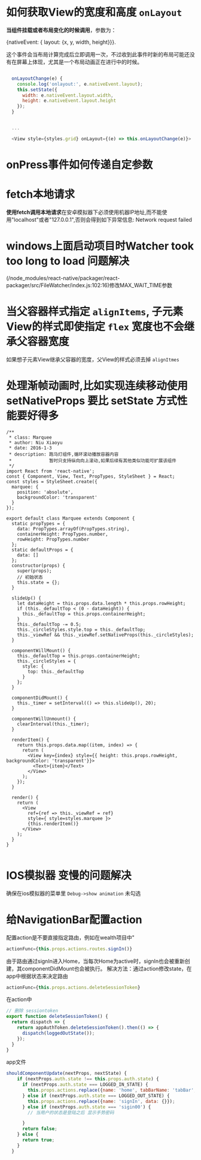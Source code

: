 # 如何获取View的宽度和高度 `onLayout`

**当组件挂载或者布局变化的时候调用**，参数为：

{nativeEvent: { layout: {x, y, width, height}}}.

这个事件会当布局计算完成后立即调用一次，不过收到此事件时新的布局可能还没有在屏幕上体现，尤其是一个布局动画正在进行中的时候。

```js

  onLayoutChange(e) {
    console.log('onlayout:', e.nativeEvent.layout);
    this.setState({
      width: e.nativeEvent.layout.width,
      height: e.nativeEvent.layout.height
    });
  }


  ...

  <View style={styles.grid} onLayout={(e) => this.onLayoutChange(e)}>

```

# onPress事件如何传递自定参数


# fetch本地请求
**使用fetch调用本地请求**在安卓模拟器下必须使用机器IP地址,而不能使用"localhost"或者"127.0.0.1",否则会得到如下异常信息:
Network request failed

# windows上面启动项目时Watcher took too long to load  问题解决
(/node_modules/react-native/packager/react-packager/src/FileWatcher/index.js:102:16)修改MAX_WAIT_TIME参数

# 当父容器样式指定 `alignItems`, 子元素View的样式即使指定 `flex` 宽度也不会继承父容器宽度
如果想子元素View继承父容器的宽度，父View的样式必须去掉 `alignItmes`

# 处理渐帧动画时,比如实现连续移动使用 setNativeProps 要比 setState 方式性能要好得多

```
/**
 * class: Marquee
 * author: Niu Xiaoyu
 * date: 2016-1-3
 * description: 跑马灯组件,循环滚动播放容器内容
 *              暂时只支持纵向向上滚动,如果后续有其他类似功能可扩展该组件
 */
import React from 'react-native';
const { Component, View, Text, PropTypes, StyleSheet } = React;
const styles = StyleSheet.create({
  marquee: {
    position: 'absolute',
    backgroundColor: 'transparent'
  }
});

export default class Marquee extends Component {
  static propTypes = {
    data: PropTypes.arrayOf(PropTypes.string),
    containerHeight: PropTypes.number,
    rowHeight: PropTypes.number
  };
  static defaultProps = {
    data: []
  };
  constructor(props) {
    super(props);
    // 初始状态
    this.state = {};
  }

  slideUp() {
    let dataHeight = this.props.data.length * this.props.rowHeight;
    if (this._defaultTop < (0 - dataHeight)) {
      this._defaultTop = this.props.containerHeight;
    }
    this._defaultTop -= 0.5;
    this._circleStyles.style.top = this._defaultTop;
    this._viewRef && this._viewRef.setNativeProps(this._circleStyles);
  }

  componentWillMount() {
    this._defaultTop = this.props.containerHeight;
    this._circleStyles = {
      style: {
        top: this._defaultTop
      }
    };
  }
  
  componentDidMount() {
    this._timer = setInterval(() => this.slideUp(), 20);
  }

  componentWillUnmount() {
    clearInterval(this._timer);
  }

  renderItem() {
    return this.props.data.map((item, index) => {
      return (
        <View key={index} style={{ height: this.props.rowHeight, backgroundColor: 'transparent'}}>
          <Text>{item}</Text>
        </View>
      );
    });
  }

  render() {
    return (
      <View
        ref={ref => this._viewRef = ref}
        style={ style=styles.marquee }>
        {this.renderItem()}
      </View>
    );
  }
}


```

# IOS模拟器 变慢的问题解决

确保在ios模拟器的菜单里 `Debug->show animation` 未勾选

# 给NavigationBar配置action
配置action是不要直接指定路由，例如在wealth项目中"
```js
actionFunc={this.props.actions.routes.signIn()}
```
由于路由通过signIn进入Home，当每次Home为active时，signIn也会被重新创建，其componentDidMount也会被执行。
解决方法：通过action修改state，在app中根据状态来决定路由
```js
actionFunc={this.props.actions.deleteSessionToken}
```
在action中
```js
// 删除 sessiontoken
export function deleteSessionToken() {
  return dispatch => {
    return appAuthToken.deleteSessionToken().then(() => {
      dispatch(loggedOutState());
    });
  }
}
```
app文件
```js
shouldComponentUpdate(nextProps, nextState) {
    if (nextProps.auth.state !== this.props.auth.state) {
      if (nextProps.auth.state === LOGGED_IN_STATE) {
        this.props.actions.replace({name: 'home', tabBarName: 'tabBar', data: {}});
      } else if (nextProps.auth.state === LOGGED_OUT_STATE) {
        this.props.actions.replace({name: 'signIn', data: {}});
      } else if (nextProps.auth.state === 'sigin00') {
        // 当用户的状态是登陆之后 显示手势密码

      }
      return false;
    } else {
      return true;
    }
  }
```